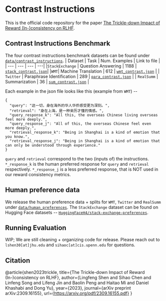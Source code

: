 # Contrast Instructions

This is the official code repository for the paper [The Trickle-down Impact of Reward (In-)consistency on RLHF](https://arxiv.org/pdf/2309).

## Contrast Instructions Benchmark
The four contrast instructions benchmark datasets can be found under [`data/contrast_instructions`](https://github.com/shadowkiller33/Contrast-Instruction/tree/master/data/contrast_instructions).
| Dataset | Task | Num. Examples | Link to file |
| --- | --- | --- | ---|
|`StackExchange` | Question Answering | 1188 | [`stack_contrast.json`](https://github.com/shadowkiller33/Contrast-Instruction/blob/master/data/contrast_instructions/stack_contrast.json)|
|`WMT`| Machine Translation | 612 | [`wmt_contrast.json`](https://github.com/shadowkiller33/Contrast-Instruction/blob/master/data/contrast_instructions/wmt_contrast.json) |
| `Twitter` | Paraphrase Identification | 289 | [`para_contrast.json`](https://github.com/shadowkiller33/Contrast-Instruction/blob/master/data/contrast_instructions/para_contrast.json) |
| `RealSumm` | Summarization | 36 | [`sum_contrast.json`](https://github.com/shadowkiller33/Contrast-Instruction/blob/master/data/contrast_instructions/sum_contrast.json) |

Each example in the json file looks like this (example from `WMT`) -- 
```
{
  "query": "这一切，身在海外的华人华侨感受更为深刻。",
  "retrieval": "身在上海，是一种亲历才懂的情感。",
  "query_response_k": "All this, the overseas Chinese living overseas feel more deeply.",
  "query_response_j": "All of this, the overseas Chinese feel even more deeply.",
  "retrieval_response_k": "Being in Shanghai is a kind of emotion that you know.",
  "retrieval_response_j": "Being in Shanghai is a kind of emotion that can only be understood through experience."
}
```
`query` and `retrieval` correspond to the two (inputs of) the instructions. `*_response_k` is the human preferred response for `query` and `retrieval` respectively. `*_response_j` is a less preferred response, that is NOT used in our reward consistency metrics. 

## Human preference data
We release the human preference data + splits for `WMT`, `Twitter` and `RealSumm` under [`data/human_preferences`](https://github.com/shadowkiller33/Contrast-Instruction/tree/master/data/human_preferences). The `StackExchange` dataset can be found on Hugging Face datasets -- [`HuggingFaceH4/stack-exchange-preferences`](https://huggingface.co/datasets/HuggingFaceH4/stack-exchange-preferences). 


## Running Evaluation
WIP; We are still cleaning + organizing code for release. Please reach out to `lshen30[at]jhu.edu` and `sihaoc[at]cis.upenn.edu` for questions. 

## Citation
@article{shen2023trickle,
  title={The Trickle-down Impact of Reward (In-)consistency on RLHF},
  author={Lingfeng Shen and Sihao Chen and Linfeng Song and Lifeng Jin and Baolin Peng and Haitao Mi and Daniel Khashabi and Dong Yu},
  year={2023},
  journal={arXiv preprint arXiv:2309.16155},
  url={https://arxiv.org/pdf/2309.16155.pdf}
}
